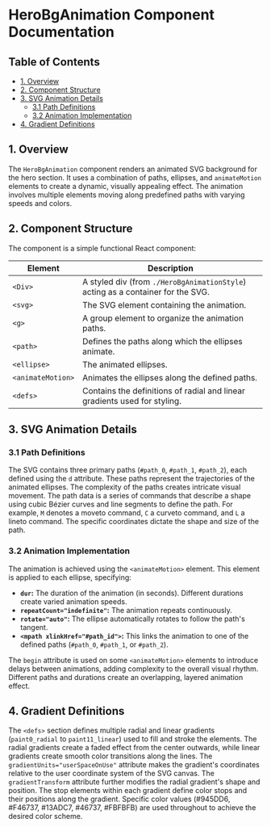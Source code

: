 # HeroBgAnimation Component Documentation

## Table of Contents

* [1. Overview](#1-overview)
* [2. Component Structure](#2-component-structure)
* [3. SVG Animation Details](#3-svg-animation-details)
    * [3.1 Path Definitions](#3.1-path-definitions)
    * [3.2 Animation Implementation](#3.2-animation-implementation)
* [4. Gradient Definitions](#4-gradient-definitions)


## 1. Overview

The `HeroBgAnimation` component renders an animated SVG background for the hero section.  It uses a combination of paths, ellipses, and `animateMotion` elements to create a dynamic, visually appealing effect. The animation involves multiple elements moving along predefined paths with varying speeds and colors.


## 2. Component Structure

The component is a simple functional React component:

| Element     | Description                                         |
|-------------|-----------------------------------------------------|
| `<Div>`      | A styled div (from `./HeroBgAnimationStyle`) acting as a container for the SVG. |
| `<svg>`      | The SVG element containing the animation.             |
| `<g>`        | A group element to organize the animation paths.     |
| `<path>`     | Defines the paths along which the ellipses animate. |
| `<ellipse>`  | The animated ellipses.                             |
| `<animateMotion>` | Animates the ellipses along the defined paths.      |
| `<defs>`     | Contains the definitions of radial and linear gradients used for styling. |


## 3. SVG Animation Details

### 3.1 Path Definitions

The SVG contains three primary paths (`#path_0`, `#path_1`, `#path_2`), each defined using the `d` attribute. These paths represent the trajectories of the animated ellipses.  The complexity of the paths creates intricate visual movement.  The path data is a series of commands that describe a shape using cubic Bézier curves and line segments to define the path.  For example, `M` denotes a moveto command, `C` a curveto command, and `L` a lineto command.  The specific coordinates dictate the shape and size of the path.


### 3.2 Animation Implementation

The animation is achieved using the `<animateMotion>` element. This element is applied to each ellipse, specifying:

* **`dur`:** The duration of the animation (in seconds).  Different durations create varied animation speeds.
* **`repeatCount="indefinite"`:** The animation repeats continuously.
* **`rotate="auto"`:** The ellipse automatically rotates to follow the path's tangent.
* **`<mpath xlinkHref="#path_id">`:**  This links the animation to one of the defined paths (`#path_0`, `#path_1`, or `#path_2`).


The `begin` attribute is used on some `<animateMotion>` elements to introduce delays between animations, adding complexity to the overall visual rhythm.  Different paths and durations create an overlapping, layered animation effect.



## 4. Gradient Definitions

The `<defs>` section defines multiple radial and linear gradients (`paint0_radial` to `paint11_linear`) used to fill and stroke the elements.  The radial gradients create a faded effect from the center outwards, while linear gradients create smooth color transitions along the lines.  The `gradientUnits="userSpaceOnUse"` attribute makes the gradient's coordinates relative to the user coordinate system of the SVG canvas. The `gradientTransform` attribute further modifies the radial gradient's shape and position.  The stop elements within each gradient define color stops and their positions along the gradient.  Specific color values (#945DD6, #F46737, #13ADC7, #46737, #FBFBFB) are used throughout to achieve the desired color scheme.
